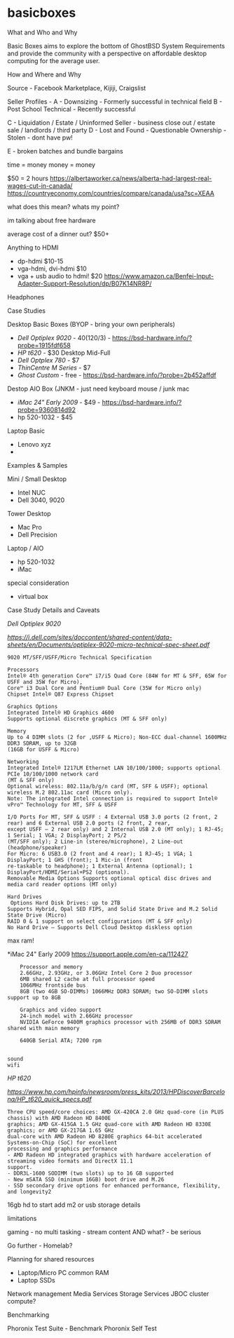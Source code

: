 # basicboxes

What and Who and Why

Basic Boxes aims to explore the bottom of GhostBSD System Requirements and provide the community with a perspective on affordable desktop computing for the average user.

How and Where and Why

Source - Facebook Marketplace, Kijiji, Craigslist

Seller Profiles - 
A - Downsizing - Formerly successful in technical field
B - Post School Technical - Recently successful

C - Liquidation / Estate / Uninformed Seller - business close out / estate sale / landlords / third party
D - Lost and Found - Questionable Ownership - Stolen - dont have pw!

E - broken batches and bundle bargains

time = money
money = money

$50 = 2 hours
https://albertaworker.ca/news/alberta-had-largest-real-wages-cut-in-canada/
https://countryeconomy.com/countries/compare/canada/usa?sc=XEAA


what does this mean? whats my point?

im talking about free hardware

average cost of a dinner out? $50+	



Anything to HDMI 
- dp-hdmi $10-15
- vga-hdmi, dvi-hdmi $10
- vga + usb audio to hdmi! $20 
https://www.amazon.ca/Benfei-Input-Adapter-Support-Resolution/dp/B07K14NR8P/

Headphones


Case Studies


Desktop Basic Boxes (BYOP - bring your own peripherals)
- *Dell Optiplex 9020* - $40 ($120/3) - https://bsd-hardware.info/?probe=1915fdf658
- *HP t620* - $30
Desktop Mid-Full
- *Dell Optplex 780* - $7
- *ThinCentre M Series* - $7 
- *_Ghost Custom_* - free - https://bsd-hardware.info/?probe=2b452affdf

Destop AIO Box (JNKM - just need keyboard mouse / junk mac
- *iMac 24" Early 2009* - $49 - https://bsd-hardware.info/?probe=9360814d92
- hp 520-1032 - $45

Laptop Basic 
- Lenovo xyz
- 

Examples & Samples

Mini / Small Desktop
- Intel NUC
- Dell 3040, 9020

Tower Desktop
- Mac Pro
- Dell Precision

Laptop / AIO
- hp 520-1032
- iMac

special consideration 

- virtual box 



Case Study Details and Caveats



*Dell Optiplex 9020*

_https://i.dell.com/sites/doccontent/shared-content/data-sheets/en/Documents/optiplex-9020-micro-technical-spec-sheet.pdf_

```
9020 MT/SFF/USFF/Micro Technical Specification

Processors
Intel® 4th generation Core™ i7/i5 Quad Core (84W for MT & SFF, 65W for USFF and 35W for Micro),
Core™ i3 Dual Core and Pentium® Dual Core (35W for Micro only)
Chipset Intel® Q87 Express Chipset

Graphics Options
Integrated Intel® HD Graphics 4600
Supports optional discrete graphics (MT & SFF only)

Memory
Up to 4 DIMM slots (2 for ,USFF & Micro); Non-ECC dual-channel 1600MHz DDR3 SDRAM, up to 32GB
(16GB for USFF & Micro)

Networking 
Integrated Intel® I217LM Ethernet LAN 10/100/1000; supports optional PCIe 10/100/1000 network card
(MT & SFF only)
Optional wireless: 802.11a/b/g/n card (MT, SFF & USFF); optional wireless M.2 802.11ac card (Micro only).
Note: The integrated Intel connection is required to support Intel® vPro™ Technology for MT, SFF & USFF

I/O Ports For MT, SFF & USFF : 4 External USB 3.0 ports (2 front, 2 rear) and 6 External USB 2.0 ports (2 front, 2 rear,
except USFF – 2 rear only) and 2 Internal USB 2.0 (MT only); 1 RJ-45; 1 Serial; 1 VGA; 2 DisplayPort; 2 PS/2
(MT/SFF only); 2 Line-in (stereo/microphone), 2 Line-out (headphone/speaker)
For Micro: 6 USB3.0 (2 front and 4 rear); 1 RJ-45; 1 VGA; 1 DisplayPort; 1 GHS (front); 1 Mic-in (front
re-taskable to headphone); 1 External Antenna (optional); 1 DisplayPort/HDMI/Serial+PS2 (optional).
Removable Media Options Supports optional optical disc drives and media card reader options (MT only)

Hard Drives
 Options Hard Disk Drives: up to 2TB
Supports Hybrid, Opal SED FIPS, and Solid State Drive and M.2 Solid State Drive (Micro)
RAID 0 & 1 support on select configurations (MT & SFF only)
No Hard Drive – Supports Dell Cloud Desktop diskless option
```

max ram!



*iMac 24" Early 2009
https://support.apple.com/en-ca/112427

```
    Processor and memory
    2.66GHz, 2.93GHz, or 3.06GHz Intel Core 2 Duo processor
    6MB shared L2 cache at full processor speed
    1066MHz frontside bus
    8GB (two 4GB SO-DIMMs) 1066MHz DDR3 SDRAM; two SO-DIMM slots support up to 8GB
    
    Graphics and video support
    24-inch model with 2.66GHz processor
    NVIDIA GeForce 9400M graphics processor with 256MB of DDR3 SDRAM shared with main memory

    640GB Serial ATA; 7200 rpm


sound
wifi

```


*HP t620*

_https://www.hp.com/hpinfo/newsroom/press_kits/2013/HPDiscoverBarcelona/HP_t620_quick_specs.pdf_

```
Three CPU speed/core choices: AMD GX-420CA 2.0 GHz quad-core (in PLUS chassis) with AMD Radeon HD 8400E
graphics; AMD GX-415GA 1.5 GHz quad-core with AMD Radeon HD 8330E graphics; or AMD GX-217GA 1.65 GHz
dual-core with AMD Radeon HD 8280E graphics 64-bit accelerated Systems-on-Chip (SoC) for excellent
processing and graphics performance
- AMD Radeon HD integrated graphics with hardware acceleration of streaming video formats and DirectX 11.1
support.
- DDR3L-1600 SODIMM (two slots) up to 16 GB supported
- New mSATA SSD (minimum 16GB) boot drive and M.26
- SSD secondary drive options for enhanced performance, flexibility, and longevity2
```

16gb hd to start 
add m2 or usb storage details

limitations

gaming - no
multi tasking - stream content AND what? - be serious


Go further - Homelab?

Planning for shared resources
- Laptop/Micro PC common RAM 
- Laptop SSDs

Network management
Media Services
Storage Services
JBOC cluster compute? 


Benchmarking

Phoronix Test Suite - Benchmark Phoronix Self Test

